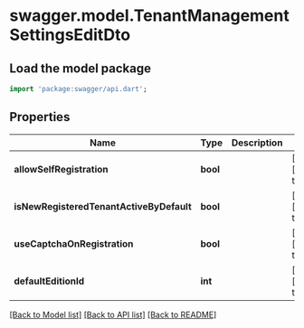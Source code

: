 # swagger.model.TenantManagementSettingsEditDto

## Load the model package
```dart
import 'package:swagger/api.dart';
```

## Properties
Name | Type | Description | Notes
------------ | ------------- | ------------- | -------------
**allowSelfRegistration** | **bool** |  | [optional] [default to null]
**isNewRegisteredTenantActiveByDefault** | **bool** |  | [optional] [default to null]
**useCaptchaOnRegistration** | **bool** |  | [optional] [default to null]
**defaultEditionId** | **int** |  | [optional] [default to null]

[[Back to Model list]](../README.md#documentation-for-models) [[Back to API list]](../README.md#documentation-for-api-endpoints) [[Back to README]](../README.md)


